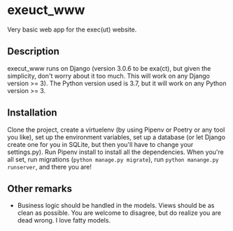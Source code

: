 # exeuct_www

Very basic web app for the exec(ut) website. 

## Description

execut_www runs on Django (version 3.0.6 to be exa(ct), but given the simplicity, don't worry about it too much. This will work on any Django version >= 3). The Python version used is 3.7, but it will work on any Python version >= 3. 

## Installation

Clone the project, create a virtuelenv (by using Pipenv or Poetry or any tool you like), set up the environment variables, set up a database (or let Django create one for you in SQLite, but then you'll have to change your settings.py). Run Pipenv install to install all the dependencies. When you're all set, run migrations (`python manage.py migrate`), run `python manange.py runserver`, and there you are!

## Other remarks
* Business logic should be handled in the models. Views should be as clean as possible. You are welcome to disagree, but do realize you are dead wrong. I love fatty models.
